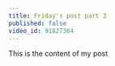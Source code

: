 ```yaml
---
title: Friday's post part 3
published: false
video_id: 91827364
---
```


This is the content of my post
